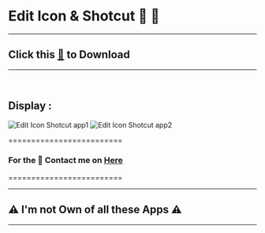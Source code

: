 # Edit Icon & Shotcut 📝 👾

--------------------------------
## Click this [🥑](https://github.com/VfvRizky/MyKit-Desktop/blob/main/Screen/Edit-IconShotcut/Edit%20Icon%26Shotcut%20app.zip) to Download
--------------------------------
</br>


## Display :

![Edit Icon Shotcut app1](https://user-images.githubusercontent.com/73746365/156198367-8452e998-1ab3-4fe0-ae05-d2ead27120d8.JPG)
![Edit Icon Shotcut app2](https://user-images.githubusercontent.com/73746365/156198388-ed889177-91d5-4b3d-835f-f7e5588f3823.JPG)


=========================
### For the 🔐 Contact me on [Here](https://vfvrizky.my.id)
=========================

--------------------------------
## ⚠️ I'm not Own of all these Apps ⚠️
--------------------------------



